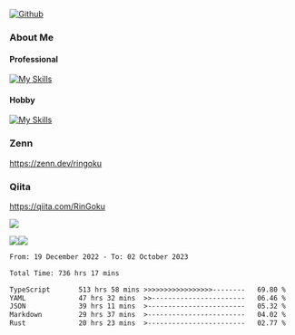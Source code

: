 [![Github](https://img.shields.io/github/followers/skyt-a?label=Follow&style=social)](https://github.com/skyt-a)

### About Me
#### Professional
[![My Skills](https://skillicons.dev/icons?i=react,ts,js,nodejs,java,graphql,firebase,githubactions&theme=light)](https://skillicons.dev)
#### Hobby
[![My Skills](https://skillicons.dev/icons?i=unity,rust,py&theme=light)](https://skillicons.dev)

### Zenn
https://zenn.dev/ringoku
### Qiita
https://qiita.com/RinGoku


![](https://github-profile-summary-cards.vercel.app/api/cards/profile-details?username=skyt-a&theme=default)

![](https://github-profile-summary-cards.vercel.app/api/cards/repos-per-language?username=skyt-a&theme=default)![](https://github-profile-summary-cards.vercel.app/api/cards/stats?username=RinGoku&theme=default)

<!--START_SECTION:waka-->

```txt
From: 19 December 2022 - To: 02 October 2023

Total Time: 736 hrs 17 mins

TypeScript       513 hrs 58 mins >>>>>>>>>>>>>>>>>--------   69.80 %
YAML             47 hrs 32 mins  >>-----------------------   06.46 %
JSON             39 hrs 11 mins  >------------------------   05.32 %
Markdown         29 hrs 37 mins  >------------------------   04.02 %
Rust             20 hrs 23 mins  >------------------------   02.77 %
```

<!--END_SECTION:waka-->
